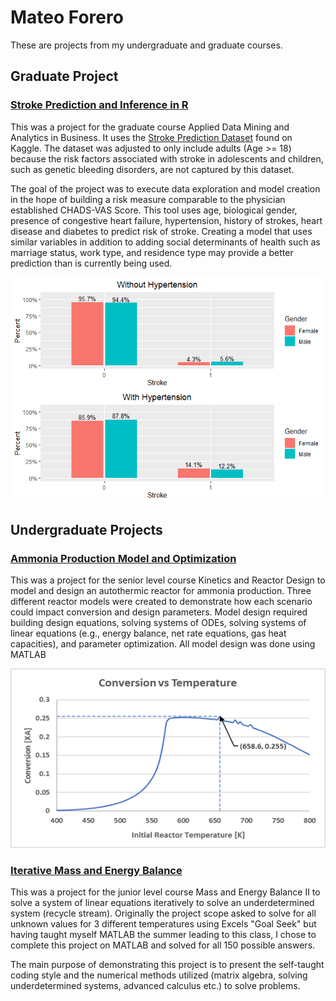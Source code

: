 # Mateo Forero

These are projects from my undergraduate and graduate courses.

## Graduate Project

### [Stroke Prediction and Inference in R](https://github.com/Forero-Mateo/Stroke_Prediction_and_Inference)
This was a project for the graduate course Applied Data Mining and Analytics in Business. It uses the [Stroke Prediction Dataset](https://www.kaggle.com/fedesoriano/stroke-prediction-dataset) found on Kaggle. The dataset was adjusted to only include adults (Age >= 18) because the risk factors associated with stroke in adolescents and children, such as genetic bleeding disorders, are not captured by this dataset.

The goal of the project was to execute data exploration and model creation in the hope of building a risk measure comparable to the physician established CHADS-VAS Score. This tool uses age, biological gender, presence of congestive heart failure, hypertension, history of strokes, heart disease and diabetes to predict risk of stroke. Creating a model that uses similar variables in addition to adding social determinants of health such as marriage status, work type, and residence type may provide a better prediction than is currently being used.

![](https://github.com/Forero-Mateo/Stroke_Prediction_and_Inference/blob/main/Stroke_Data-Mining_files/figure-gfm/unnamed-chunk-8-1.png)<!-- -->


## Undergraduate Projects

### [Ammonia Production Model and Optimization](https://github.com/Forero-Mateo/Kinetics_Ammonia_Production)
This was a project for the senior level course Kinetics and Reactor Design to model and design an autothermic reactor for ammonia production. Three different reactor models were created to demonstrate how each scenario could impact conversion and design parameters. Model design required building design equations, solving systems of ODEs, solving systems of linear equations (e.g., energy balance, net rate equations, gas heat capacities), and parameter optimization. All model design was done using MATLAB

![](https://github.com/Forero-Mateo/Kinetics_Ammonia_Production/blob/main/Plots/PD_Temp.png)

### [Iterative Mass and Energy Balance](https://github.com/Forero-Mateo/Mass_Energy_Balance)
This was a project for the junior level course Mass and Energy Balance II to solve a system of linear equations iteratively to solve an underdetermined system (recycle stream). Originally the project scope asked to solve for all unknown values for 3 different temperatures using Excels "Goal Seek" but having taught myself MATLAB the summer leading to this class, I chose to complete this project on MATLAB and solved for all 150 possible answers. 

The main purpose of demonstrating this project is to present the self-taught coding style and the numerical methods utilized (matrix algebra, solving underdetermined systems, advanced calculus etc.) to solve problems.
